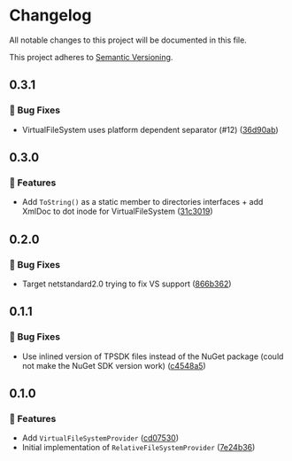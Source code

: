 # Changelog

All notable changes to this project will be documented in this file.

This project adheres to [Semantic Versioning](https://semver.org/spec/v2.0.0.html).

<!-- EasyBuild: START -->
<!-- last_commit_released: ddee4ba9bb0dc8cb22a9ca1198d93e1a3c8065e9 -->
<!-- EasyBuild: END -->

## 0.3.1

### 🐞 Bug Fixes

- VirtualFileSystem uses platform dependent separator (#12) ([36d90ab](https://github.com/easybuild-org/EasyBuild.FileSystemProvider/commit/36d90abf0bb2546be0da6d6157242dd747569ec3))

## 0.3.0

### 🚀 Features

- Add `ToString()` as a static member to directories interfaces + add XmlDoc to dot inode for VirtualFileSystem ([31c3019](https://github.com/easybuild-org/EasyBuild.FileSystemProvider/commit/31c3019c1572542c4615bae8fb2757175efacaa3))

## 0.2.0

### 🐞 Bug Fixes

- Target netstandard2.0 trying to fix VS support ([866b362](https://github.com/easybuild-org/EasyBuild.FileSystemProvider/commit/866b3620ca92ef200caef706d73db047ea98956a))

## 0.1.1

### 🐞 Bug Fixes

- Use inlined version of TPSDK files instead of the NuGet package (could not make the NuGet SDK version work) ([c4548a5](https://github.com/easybuild-org/EasyBuild.FileSystemProvider/commit/c4548a5433a2732aad9f9d5ca090bdcc60bd517c))

## 0.1.0

### 🚀 Features

- Add `VirtualFileSystemProvider` ([cd07530](https://github.com/easybuild-org/EasyBuild.FileSystemProvider/commit/cd075303effc4b43838f4effed5860a6e0bfca6f))
- Initial implementation of `RelativeFileSystemProvider` ([7e24b36](https://github.com/easybuild-org/EasyBuild.FileSystemProvider/commit/7e24b3670733dd6abf272c8d5fe1f7a68ac91d56))
